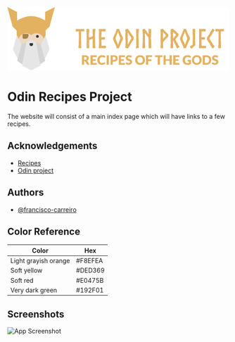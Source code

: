 
![Logo](/images/logo/logo.png)


# Odin Recipes Project

The website will consist of a main index page which will have links to a few recipes.


## Acknowledgements

 - [Recipes](https://www.allrecipes.com/)
 - [Odin project](https://www.theodinproject.com)


## Authors

- [@francisco-carreiro](https://www.github.com/francisco-carreiro)

## Color Reference

| Color             | Hex                                                                |
| ----------------- | ------------------------------------------------------------------ |
| Light grayish orange | #F8EFEA |
| Soft yellow | #DED369 |
| Soft red | #E0475B |
| Very dark green | #192F01 |


## Screenshots

![App Screenshot](https://snipboard.io/vHqNay.jpg)

